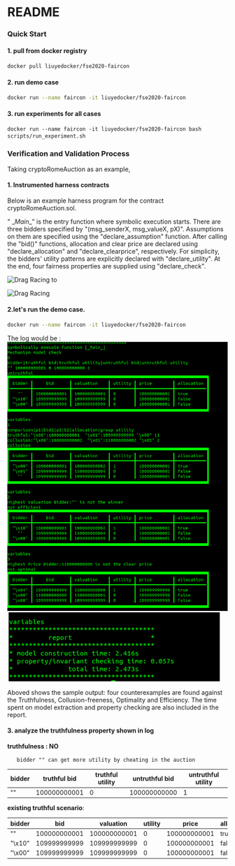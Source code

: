 
# README

### Quick Start

#### 1. pull from docker registry

```bash
docker pull liuyedocker/fse2020-faircon
```

#### 2. run demo case

```bash
docker run --name faircon -it liuyedocker/fse2020-faircon
```

#### 3. run experiments for all cases

```
docker run --name faircon -it liuyedocker/fse2020-faircon bash scripts/run_experiment.sh
```
<!-- 
###  Customization

#### 1. build docker image

in the same directory, execute the following command.
```
    docker build  . -t  fse2020-faircon 
```

#### 2. run demo case

```bash
docker run --name faircon -it fse2020-faircon
```

#### 3. run experiments for all cases

```
docker run --name faircon -it fse2020-faircon bash scripts/run_experiment.sh
``` -->

###  Verification and Validation Process

Taking cryptoRomeAuction as an example,  

#### 1. Instrumented harness contracts
Below is an example harness program for the contract cryptoRomeAuction.sol. 

" \__Main__" is  the entry function where symbolic execution starts. There are three bidders specified by "(msg_senderX, msg_valueX, pX)".  Assumptions on them are specified using the "declare_assumption" function. After calling the "bid()" functions,  allocation and clear price are declared using "declare_allocation" and "declare_clearprice", respectively. For simplicity, the bidders' utility patterns are explicitly declared with "declare_utility". At the end, four fairness properties are supplied using "declare_check".

![Drag Racing](CryptoAuction.PNG)
to

![Drag Racing](CryptoRomeInstrumented.png)

#### 2.let's run the demo case.
```bash
docker run --name faircon -it liuyedocker/fse2020-faircon
```
The log would be :
![Drag Racing](CryptoRomeLog.png)
![Drag Racing](CryptoRomeLogReport.png)

Aboved shows the sample output: four counterexamples are found against the Truthfulness, Collusion-freeness, Optimality and Efficiency.  The time spent on model extraction and property checking are also included in the report.

#### 3. analyze the truthfulness property shown in log

__truthfulness : NO__
```
   bidder "" can get more utility by cheating in the auction
```
|bidder|truthful bid|truthful utility|untruthful bid|untruthful utility|
|----------------------|-----------------|-------------|----------|---------|
|""| 100000000001| 0| 100000000000| 1|


__existing  truthful scenario__:

| bidder   |    bid      | valuation    | utility  | price        | allocation |
|----|----|----|----|--|---|
|""  | 100000000001 | 100000000001 | 0       | 100000000001 | true       |
|"\x10" | 109999999999 | 109999999999 |  0       | 100000000001 | false      |
| "\x00" | 109999999999 | 109999999999 | 0       | 100000000001 | false   |
